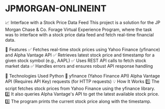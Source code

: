 # JPMORGAN-ONLINEINT
📈 Interface with a Stock Price Data Feed
This project is a solution for the JP Morgan Chase & Co. Forage Virtual Experience Program, where the task was to interface with a stock price data feed and fetch real-time financial data.

🚀 Features
✅ Fetches real-time stock prices using Yahoo Finance (yfinance) and Alpha Vantage API
✅ Retrieves latest stock price and timestamp for a given stock symbol (e.g., AAPL)
✅ Uses REST API calls to fetch stock market data
✅ Handles errors and ensures robust API response handling

🔧 Technologies Used
Python 🐍
yfinance (Yahoo Finance API)
Alpha Vantage API (Requires API Key)
requests (for HTTP requests)
💡 How It Works
1️⃣ The script fetches stock prices from Yahoo Finance using the yfinance library.
2️⃣ It also queries Alpha Vantage's API to get the latest available stock price.
3️⃣ The program prints the current stock price along with the timestamp.
